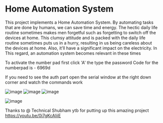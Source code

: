 # Home Automation System

This project implements a Home Automation System.
By automating tasks that are done by humans, we can save time and energy. The
hectic daily life routine sometimes makes men forgetful such as forgetting to
switch off the devices at home. This clumsy attitude and is packed with the daily
life routine sometimes puts us in a hurry, resulting in us being careless about the
devices at home. Also, it’ll have a significant impact on the electricity. In This
regard, an automation system becomes relevant in these times

To activate the number pad first click 'A' the type the password 
Code for the numberpad is - 6969d

If you need to see the auth part open the serial window at the right down corner and watch the commands work

 
![image](https://user-images.githubusercontent.com/91555336/196211478-9f73fddd-5e52-4220-8e20-01e6bdefc9ef.png)
![image](https://user-images.githubusercontent.com/91555336/196211638-68c4d347-d362-49c3-b9cd-eb0ef9e8ff9a.png)
![image](https://user-images.githubusercontent.com/91555336/196211728-012b4055-e9a4-4d61-ab70-3dcdf2407f14.png)

![image](https://user-images.githubusercontent.com/91555336/196212774-fffafb85-fe38-4cce-9f81-64c9cabd8bed.png)

Thanks to @ Technical Shubham ytb for putting up this amazing project 
https://youtu.be/0i7gKcAliiE
